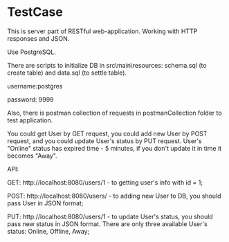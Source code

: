 # TestCase



This is server part of RESTful web-application. Working with HTTP responses and JSON.

Use PostgreSQL.

There are  scripts to initialize DB in src\main\resources: schema.sql (to create table) and data.sql (to settle table).

username:postgres

password: 9999 

Also, there is postman collection of requests in postmanCollection folder to test application.

You could get User by GET request, you could add new User by POST request, and you could update User's status by PUT request. User's "Online" status has expired time - 5 minutes, 
if you don't update it in time it becomes "Away".


API:

GET: http://localhost:8080/users/1  - to getting user's info with id = 1;

POST: http://localhost:8080/users/  - to adding new User to DB, you should pass User in JSON format;

PUT: http://localhost:8080/users/1  - to update User's status, you should pass new status in JSON format.
                                        There are only three available User's status: Online, Offline, Away;


